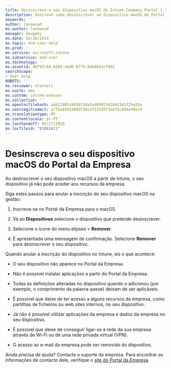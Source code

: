 ```yaml
---
title: Desinscreva o seu dispositivo macOS do Intune Company Portal [ Intune Company Portal ] Microsoft Docs
description: Descreve como desinscrever um dispositivo macOS do Portal da Empresa
keywords: ''
author: lenewsad
ms.author: lanewsad
manager: dougeby
ms.date: 03/20/2019
ms.topic: end-user-help
ms.prod: ''
ms.service: microsoft-intune
ms.subservice: end-user
ms.technology: ''
ms.assetid: dd79fc4d-6265-4dd0-87fb-8ab66b1cf692
searchScope:
- User help
ROBOTS: ''
ms.reviewer: elocholi
ms.suite: ems
ms.custom: intune-enduser
ms.collection: ''
ms.openlocfilehash: aab11985c0d3673da5ad99973418d13d1f25e26a
ms.sourcegitcommit: a77ba49424803fddcaf23326f1befbc004e48ac9
ms.translationtype: MT
ms.contentlocale: pt-PT
ms.lasthandoff: 05/27/2020
ms.locfileid: "83881611"
---
```

# <a name="unenroll-your-macos-device-from-company-portal"></a>Desinscreva o seu dispositivo macOS do Portal da Empresa

Ao desinscrever o seu dispositivo macOS a partir de Intune, o seu dispositivo já não pode aceder aos recursos da empresa.

Siga estes passos para anular a inscrição do seu dispositivo macOS na gestão:

1. Inscreva-se no Portal da Empresa para o macOS.
2. Vá ao **Dispositivoe** selecione o dispositivo que pretende desinscrever.

3. Selecione o ícone do menu elipses > **Remover**.
4. É apresentada uma mensagem de confirmação. Selecione **Remover** para desinscrever o seu dispositivo. 

Quando anular a inscrição do dispositivo no Intune, eis o que acontece:

- O seu dispositivo não aparece no Portal da Empresa.

- Não é possível instalar aplicações a partir do Portal da Empresa.

- Todas as definições alteradas no dispositivo quando o adicionou (por exemplo, o comprimento da palavra-passe) deixam de ser aplicáveis.

- É possível que deixe de ter acesso a alguns recursos da empresa, como partilhas de ficheiros ou web sites internos, no seu dispositivo.

- Já não é possível utilizar aplicações da empresa e dados da empresa no seu dispositivo.

- É possível que deixe de conseguir ligar-se à rede da sua empresa através de Wi-Fi ou de uma rede privada virtual (VPN).

- O acesso ao e-mail da empresa pode ser removido do dispositivo.

Ainda precisa de ajuda? Contacte o suporte da empresa. Para encontrar as informações de contacto dele, verifique o [site do Portal da Empresa](https://go.microsoft.com/fwlink/?linkid=2010980).
